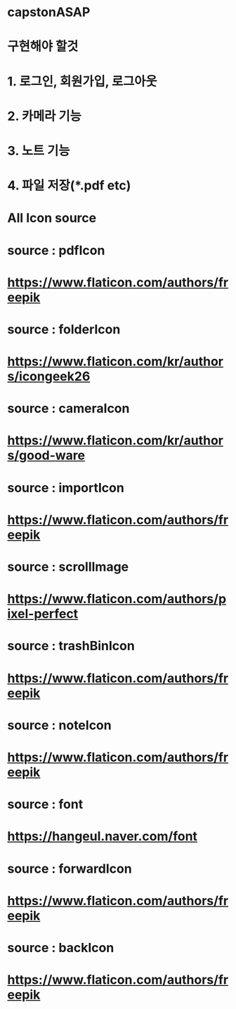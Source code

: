 # capstonASAP
# 구현해야 할것
# 1. 로그인, 회원가입, 로그아웃
# 2. 카메라 기능
# 3. 노트 기능
# 4. 파일 저장(*.pdf etc)

# All Icon source
# source : pdfIcon
# https://www.flaticon.com/authors/freepik
# source : folderIcon 
# https://www.flaticon.com/kr/authors/icongeek26
# source : cameraIcon
# https://www.flaticon.com/kr/authors/good-ware
# source : importIcon
# https://www.flaticon.com/authors/freepik
# source : scrollImage
# https://www.flaticon.com/authors/pixel-perfect
# source : trashBinIcon
# https://www.flaticon.com/authors/freepik
# source : noteIcon
# https://www.flaticon.com/authors/freepik
# source : font
# https://hangeul.naver.com/font
# source : forwardIcon
# https://www.flaticon.com/authors/freepik
# source : backIcon
# https://www.flaticon.com/authors/freepik
